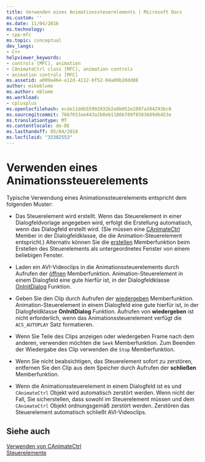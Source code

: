 ```yaml
---
title: Verwenden eines Animationssteuerelements | Microsoft Docs
ms.custom: ''
ms.date: 11/04/2016
ms.technology:
- cpp-mfc
ms.topic: conceptual
dev_langs:
- C++
helpviewer_keywords:
- controls [MFC], animation
- CAnimateCtrl class [MFC], animation controls
- animation controls [MFC]
ms.assetid: a009a464-e12d-4112-bf52-04a09b28dd88
author: mikeblome
ms.author: mblome
ms.workload:
- cplusplus
ms.openlocfilehash: ecde11ddb55992032b2a8b052e2897a384293bc0
ms.sourcegitcommit: 76b7653ae443a2b8eb1186b789f8503609d6453e
ms.translationtype: MT
ms.contentlocale: de-DE
ms.lasthandoff: 05/04/2018
ms.locfileid: "33382553"
---
```

# <a name="using-an-animation-control"></a>Verwenden eines Animationssteuerelements
Typische Verwendung eines Animationssteuerelements entspricht dem folgenden Muster:  
  
-   Das Steuerelement wird erstellt. Wenn das Steuerelement in einer Dialogfeldvorlage angegeben wird, erfolgt die Erstellung automatisch, wenn das Dialogfeld erstellt wird. (Sie müssen eine [CAnimateCtrl](../mfc/reference/canimatectrl-class.md) Member in der Dialogfeldklasse, die die Animation-Steuerelement entspricht.) Alternativ können Sie die [erstellen](../mfc/reference/canimatectrl-class.md#create) Memberfunktion beim Erstellen des Steuerelements als untergeordnetes Fenster von einem beliebigen Fenster.  
  
-   Laden ein AVI-Videoclips in die Animationssteuerelements durch Aufrufen der [öffnen](../mfc/reference/canimatectrl-class.md#open) Memberfunktion. Animation-Steuerelement in einem Dialogfeld eine gute hierfür ist, in der Dialogfeldklasse [OnInitDialog](../mfc/reference/cdialog-class.md#oninitdialog) Funktion.  
  
-   Geben Sie den Clip durch Aufrufen der [wiedergeben](../mfc/reference/canimatectrl-class.md#play) Memberfunktion. Animation-Steuerelement in einem Dialogfeld eine gute hierfür ist, in der Dialogfeldklasse **OnInitDialog** Funktion. Aufrufen von **wiedergeben** ist nicht erforderlich, wenn das Animationssteuerelement verfügt die `ACS_AUTOPLAY` Satz formatieren.  
  
-   Wenn Sie Teile des Clips anzeigen oder wiedergeben Frame nach dem anderen, verwenden möchten die `Seek` Memberfunktion. Zum Beenden der Wiedergabe des Clip verwenden die `Stop` Memberfunktion.  
  
-   Wenn Sie nicht beabsichtigen, das Steuerelement sofort zu zerstören, entfernen Sie den Clip aus dem Speicher durch Aufrufen der **schließen** Memberfunktion.  
  
-   Wenn die Animationssteuerelement in einem Dialogfeld ist es und `CAnimateCtrl` Objekt wird automatisch zerstört werden. Wenn nicht der Fall, Sie sicherstellen, dass sowohl im Steuerelement müssen und dem `CAnimateCtrl` Objekt ordnungsgemäß zerstört werden. Zerstören das Steuerelement automatisch schließt AVI-Videoclips.  
  
## <a name="see-also"></a>Siehe auch  
 [Verwenden von CAnimateCtrl](../mfc/using-canimatectrl.md)   
 [Steuerelemente](../mfc/controls-mfc.md)

